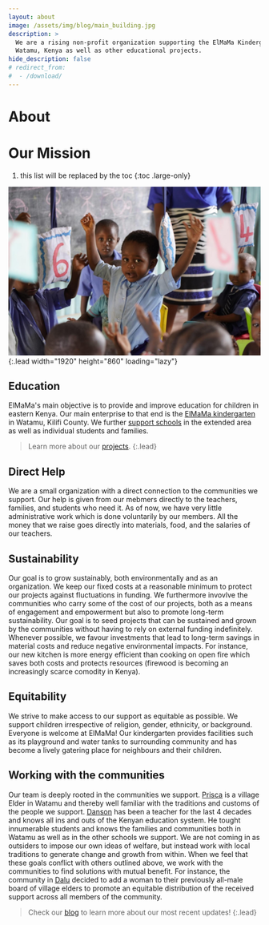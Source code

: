 ```yaml
---
layout: about
image: /assets/img/blog/main_building.jpg
description: >
  We are a rising non-profit organization supporting the ElMaMa Kindergarten in 
  Watamu, Kenya as well as other educational projects.
hide_description: false
# redirect_from:
#  - /download/
---
```


# About


# Our Mission
1. this list will be replaced by the toc
{:toc .large-only}

![In the classroom](/assets/img/projects/ElMaMa/raise-1920.jpg){:.lead width="1920" height="860" loading="lazy"}

## Education
ElMaMa's main objective is to provide and improve education for children in eastern Kenya. Our main enterprise to that end is the [ElMaMa kindergarten](/projects/2020-03-02-ElMaMa-Kindergarten) in Watamu, Kilifi County. We further [support schools](/projects/2021-11-26-Dalu-School-Meals) in the extended area as well as individual students and families.

> Learn more about our [projects](/projects/).
{:.lead}

## Direct Help
We are a small organization with a direct connection to the communities we support. Our help is given from our mebmers directly to the teachers, families, and students who need it. As of now, we have very little administrative work which is done voluntarily by our members. All the money that we raise goes directly into materials, food, and the salaries of our teachers.

## Sustainability
Our goal is to grow sustainably, both environmentally and as an organization. We keep our fixed costs at a reasonable minimum to protect our projects against fluctuations in funding. We furthermore invovlve the communities who carry some of the cost of our projects, both as a means of engagement and empowerment but also to promote long-term sustainability. Our goal is to seed projects that can be sustained and grown by the communities without having to rely on external funding indefinitely. Whenever possible, we favour investments that lead to long-term savings in material costs and reduce negative environmental impacts. For instance, our new kitchen is more energy efficient than cooking on open fire which saves both costs and protects resources (firewood is becoming an increasingly scarce comodity in Kenya).

## Equitability
We strive to make access to our support as equitable as possible. We support children irrespective of religion, gender, ethnicity, or background. Everyone is welcome at ElMaMa! Our kindergarten provides facilities such as its playground and water tanks to surrounding community and has become a lively gatering place for neighbours and their children.

## Working with the communities
Our team is deeply rooted in the communities we support. [Prisca](/team/) is a village Elder in Watamu and thereby well familiar with the traditions and customs of the people we support. [Danson](/team/) has been a teacher for the last 4 decades and knows all ins and outs of the Kenyan education system. He tought innumerable students and knows the families and communities both in Watamu as well as in the other schools we support. We are not coming in as outsiders to impose our own ideas of welfare, but instead work with local traditions to generate change and growth from within. When we feel that these goals conflict with others outlined above, we work with the communities to find solutions with mutual benefit. For instance, the community in [Dalu](/projects/2021-11-26-Dalu-School-Meals) decided to add a woman to their previously all-male board of village elders to promote an equitable distribution of the received support across all members of the community.

> Check our [blog](/blog/) to learn more about our most recent updates!
{:.lead}
